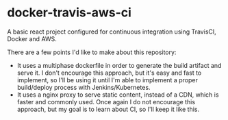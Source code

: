 # docker-travis-aws-ci
A basic react project configured for continuous integration using TravisCI, Docker and AWS.

There are a few points I'd like to make about this repository:
- It uses a multiphase dockerfile in order to generate the build artifact and serve it. I don't encourage this approach, but it's easy and fast to implement, so I'll be using it until I'm able to implement a proper build/deploy process with Jenkins/Kubernetes.
- It uses a nginx proxy to serve static content, instead of a CDN, which is faster and commonly used. Once again I do not encourage this approach, but my goal is to learn about CI, so I'll keep it like this.